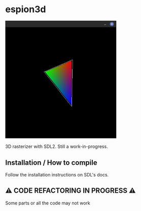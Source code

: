 # espion3d  

  <img src="https://raw.githubusercontent.com/spy-ware/espion3d/main/screenshot.png" width="350">

3D rasterizer with SDL2. Still a work-in-progress.

## Installation / How to compile

Follow the installation instructions on SDL's docs.  
  
## ⚠️ **CODE REFACTORING IN PROGRESS** ⚠️  
Some parts or all the code may not work  
